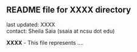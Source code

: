 ## README file for XXXX directory ##

last updated: XXXX<br/>
contact: Sheila Saia (ssaia at ncsu dot edu)

**XXXX** - This file represents ....